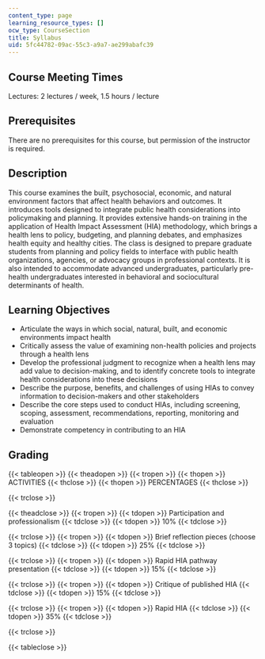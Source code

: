 ```yaml
---
content_type: page
learning_resource_types: []
ocw_type: CourseSection
title: Syllabus
uid: 5fc44782-09ac-55c3-a9a7-ae299abafc39
---
```


Course Meeting Times
--------------------

Lectures: 2 lectures / week, 1.5 hours / lecture

Prerequisites
-------------

There are no prerequisites for this course, but permission of the instructor is required.

Description
-----------

This course examines the built, psychosocial, economic, and natural environment factors that affect health behaviors and outcomes. It introduces tools designed to integrate public health considerations into policymaking and planning. It provides extensive hands-on training in the application of Health Impact Assessment (HIA) methodology, which brings a health lens to policy, budgeting, and planning debates, and emphasizes health equity and healthy cities. The class is designed to prepare graduate students from planning and policy fields to interface with public health organizations, agencies, or advocacy groups in professional contexts. It is also intended to accommodate advanced undergraduates, particularly pre-health undergraduates interested in behavioral and sociocultural determinants of health.

Learning Objectives
-------------------

*   Articulate the ways in which social, natural, built, and economic environments impact health
*   Critically assess the value of examining non-health policies and projects through a health lens
*   Develop the professional judgment to recognize when a health lens may add value to decision-making, and to identify concrete tools to integrate health considerations into these decisions
*   Describe the purpose, benefits, and challenges of using HIAs to convey information to decision-makers and other stakeholders
*   Describe the core steps used to conduct HIAs, including screening, scoping, assessment, recommendations, reporting, monitoring and evaluation
*   Demonstrate competency in contributing to an HIA

Grading
-------

{{< tableopen >}}
{{< theadopen >}}
{{< tropen >}}
{{< thopen >}}
ACTIVITIES
{{< thclose >}}
{{< thopen >}}
PERCENTAGES
{{< thclose >}}

{{< trclose >}}

{{< theadclose >}}
{{< tropen >}}
{{< tdopen >}}
Participation and professionalism
{{< tdclose >}}
{{< tdopen >}}
10%
{{< tdclose >}}

{{< trclose >}}
{{< tropen >}}
{{< tdopen >}}
Brief reflection pieces (choose 3 topics)
{{< tdclose >}}
{{< tdopen >}}
25%
{{< tdclose >}}

{{< trclose >}}
{{< tropen >}}
{{< tdopen >}}
Rapid HIA pathway presentation
{{< tdclose >}}
{{< tdopen >}}
15%
{{< tdclose >}}

{{< trclose >}}
{{< tropen >}}
{{< tdopen >}}
Critique of published HIA
{{< tdclose >}}
{{< tdopen >}}
15%
{{< tdclose >}}

{{< trclose >}}
{{< tropen >}}
{{< tdopen >}}
Rapid HIA
{{< tdclose >}}
{{< tdopen >}}
35%
{{< tdclose >}}

{{< trclose >}}

{{< tableclose >}}